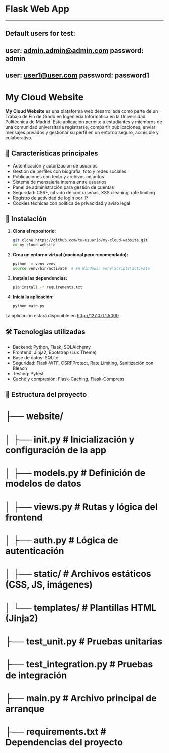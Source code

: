 # Flask Web App
-------------------------------
## Default users for test:
user: admin.admin@admin.com
password: admin
-------------------------------
user: user1@user.com
password: password1
-------------------------------
# My Cloud Website

**My Cloud Website** es una plataforma web desarrollada como parte de un Trabajo de Fin de Grado en Ingeniería Informática en la Universidad Politécnica de Madrid. Esta aplicación permite a estudiantes y miembros de una comunidad universitaria registrarse, compartir publicaciones, enviar mensajes privados y gestionar su perfil en un entorno seguro, accesible y colaborativo.

## 🧩 Características principales

- Autenticación y autorización de usuarios
- Gestión de perfiles con biografía, foto y redes sociales
- Publicaciones con texto y archivos adjuntos
- Sistema de mensajería interna entre usuarios
- Panel de administración para gestión de cuentas
- Seguridad: CSRF, cifrado de contraseñas, XSS cleaning, rate limiting
- Registro de actividad de login por IP
- Cookies técnicas con política de privacidad y aviso legal

## 🚀 Instalación

1. **Clona el repositorio:**

   ```bash
   git clone https://github.com/tu-usuario/my-cloud-website.git
   cd my-cloud-website

2. **Crea un entorno virtual (opcional pero recomendado):**

    ```bash
    python -m venv venv
    source venv/bin/activate  # En Windows: venv\Scripts\activate

3. **Instala las dependencias:**

    ```bash
    pip install -r requirements.txt

4. **Inicia la aplicación:**

    ```bash
    python main.py

La aplicación estará disponible en http://127.0.0.1:5000.

## 🛠️ Tecnologías utilizadas

- Backend: Python, Flask, SQLAlchemy
- Frontend: Jinja2, Bootstrap (Lux Theme)
- Base de datos: SQLite
- Seguridad: Flask-WTF, CSRFProtect, Rate Limiting, Sanitización con Bleach
- Testing: Pytest
- Caché y compresión: Flask-Caching, Flask-Compress

## 📁 Estructura del proyecto

# ├── website/
# │   ├── __init__.py           # Inicialización y configuración de la app
# │   ├── models.py             # Definición de modelos de datos
# │   ├── views.py              # Rutas y lógica del frontend
# │   ├── auth.py               # Lógica de autenticación
# │   ├── static/               # Archivos estáticos (CSS, JS, imágenes)
# │   └── templates/            # Plantillas HTML (Jinja2)
# ├── test_unit.py              # Pruebas unitarias
# ├── test_integration.py       # Pruebas de integración
# ├── main.py                   # Archivo principal de arranque
# ├── requirements.txt          # Dependencias del proyecto

